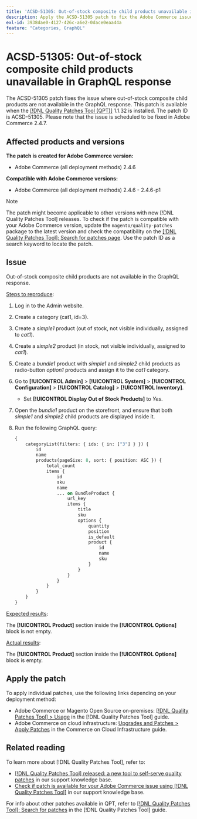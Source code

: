 ```yaml
---
title: 'ACSD-51305: Out-of-stock composite child products unavailable in GraphQL response'
description: Apply the ACSD-51305 patch to fix the Adobe Commerce issue where out-of-stock composite child products are not available in the GraphQL response.
exl-id: 3938dae0-4127-426c-a6e2-0dace0eaa44a
feature: "Categories, GraphQL"
---
```

# ACSD-51305: Out-of-stock composite child products unavailable in GraphQL response

The ACSD-51305 patch fixes the issue where out-of-stock composite child products are not available in the GraphQL response. This patch is available when the [[!DNL Quality Patches Tool (QPT)]](/help/announcements/adobe-commerce-announcements/magento-quality-patches-released-new-tool-to-self-serve-quality-patches.md) 1.1.32 is installed. The patch ID is ACSD-51305. Please note that the issue is scheduled to be fixed in Adobe Commerce 2.4.7. 

## Affected products and versions

**The patch is created for Adobe Commerce version:**

* Adobe Commerce (all deployment methods) 2.4.6

**Compatible with Adobe Commerce versions:**

* Adobe Commerce (all deployment methods) 2.4.6 - 2.4.6-p1

>[!NOTE]
>
>The patch might become applicable to other versions with new [!DNL Quality Patches Tool] releases. To check if the patch is compatible with your Adobe Commerce version, update the `magento/quality-patches` package to the latest version and check the compatibility on the [[!DNL Quality Patches Tool]: Search for patches page](https://experienceleague.adobe.com/tools/commerce-quality-patches/index.html). Use the patch ID as a search keyword to locate the patch.

## Issue

Out-of-stock composite child products are not available in the GraphQL response.

<u>Steps to reproduce</u>:

1. Log in to the Admin website.
1. Create a category (cat1, id=3).
1. Create a *simple1* product (out of stock, not visible individually, assigned to *cat1*).
1. Create a *simple2* product (in stock, not visible individually, assigned to *cat1*).
1. Create a *bundle1* product with *simple1* and *simple2* child products as radio-button *option1* products and assign it to the *cat1* category.
1. Go to **[!UICONTROL Admin]** > **[!UICONTROL System]** > **[!UICONTROL Configuration]** > **[!UICONTROL Catalog]** > **[!UICONTROL Inventory]**. 

    * Set **[!UICONTROL Display Out of Stock Products]** to *Yes*.

1. Open the *bundle1* product on the storefront, and ensure that both *simple1* and *simple2* child products are displayed inside it.
1. Run the following GraphQL query:

    ```GraphQL
    {
        categoryList(filters: { ids: { in: ["3"] } }) {
            id
            name
            products(pageSize: 8, sort: { position: ASC }) {
                total_count
                items {
                    id
                    sku
                    name
                    ... on BundleProduct {
                        url_key
                        items {
                            title
                            sku
                            options {
                                quantity
                                position
                                is_default
                                product {
                                    id
                                    name
                                    sku
                                }
                            }
                        }
                    }
                }
            }
        }
    }
    ```

<u>Expected results</u>:

The **[!UICONTROL Product]** section inside the **[!UICONTROL Options]** block is not empty.

<u>Actual results</u>:

The **[!UICONTROL Product]** section inside the **[!UICONTROL Options]** block is empty.

## Apply the patch

To apply individual patches, use the following links depending on your deployment method:

* Adobe Commerce or Magento Open Source on-premises: [[!DNL Quality Patches Tool] > Usage](https://experienceleague.adobe.com/docs/commerce-operations/tools/quality-patches-tool/usage.html) in the [!DNL Quality Patches Tool] guide.
* Adobe Commerce on cloud infrastructure: [Upgrades and Patches > Apply Patches](https://experienceleague.adobe.com/docs/commerce-cloud-service/user-guide/develop/upgrade/apply-patches.html) in the Commerce on Cloud Infrastructure guide.

## Related reading

To learn more about [!DNL Quality Patches Tool], refer to:

* [[!DNL Quality Patches Tool] released: a new tool to self-serve quality patches](/help/announcements/adobe-commerce-announcements/magento-quality-patches-released-new-tool-to-self-serve-quality-patches.md) in our support knowledge base.
* [Check if patch is available for your Adobe Commerce issue using [!DNL Quality Patches Tool]](/help/support-tools/patches-available-in-qpt-tool/check-patch-for-magento-issue-with-magento-quality-patches.md) in our support knowledge base.

For info about other patches available in QPT, refer to [[!DNL Quality Patches Tool]: Search for patches](https://experienceleague.adobe.com/tools/commerce-quality-patches/index.html) in the [!DNL Quality Patches Tool] guide.
